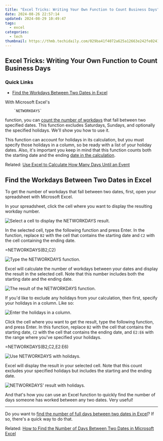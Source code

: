 ```yaml
---
title: "Excel Tricks: Writing Your Own Function to Count Business Days"
date: 2024-08-26 22:57:14
updated: 2024-08-29 10:49:47
tags:
  - excel
categories:
  - tech
thumbnail: https://thmb.techidaily.com/029ba41f4072a625a12663e242fe0241f864e3cc7e4fb5de060add9d7faf8df5.jpg
---
```


## Excel Tricks: Writing Your Own Function to Count Business Days

### Quick Links

* [Find the Workdays Between Two Dates in Excel](https://tech-recovery.techidaily.com/troubleshooting-the-pc-reset-failed-message-on-windows/)

 With Microsoft Excel's 

        `NETWORKDAYS`
    
 function, you can [count the number of workdays](https://youtube-web.techidaily.com/ed-2024-approved-ultimate-guide-to-the-best-10-video-saving-devices/) that fall between two specified dates. This function excludes Saturdays, Sundays, and optionally the specified holidays. We'll show you how to use it.

 This function can account for holidays in its calculation, but you must specify those holidays in a column, so be ready with a list of your holiday dates. Also, it's important you keep in mind that this function counts both the starting date and the ending [date in the calculation](https://extra-lessons.techidaily.com/kickstart-your-telegram-promotion-journey-tips-for-newbies/).

Related: [Use Excel to Calculate How Many Days Until an Event](https://youtube-web.techidaily.com/ed-2024-approved-ultimate-guide-to-the-best-10-video-saving-devices/) 

##  Find the Workdays Between Two Dates in Excel

 To get the number of workdays that fall between two dates, first, open your spreadsheet with Microsoft Excel.

 In your spreadsheet, click the cell where you want to display the resulting workday number.

![Select a cell to display the NETWORKDAYS result.](https://static1.howtogeekimages.com/wordpress/wp-content/uploads/2022/08/1-select-networkdays-result-cell.png) 

 In the selected cell, type the following function and press Enter. In the function, replace `B2` with the cell that contains the starting date and `C2` with the cell containing the ending date.

=NETWORKDAYS(B2,C2)

![Type the NETWORKDAYS function.](https://static1.howtogeekimages.com/wordpress/wp-content/uploads/2022/08/2-enter-networkdays-function.png) 

 Excel will calculate the number of workdays between your dates and display the result in the selected cell. Note that this number includes both the starting date and the ending date.

![The result of the NETWORKDAYS function.](https://static1.howtogeekimages.com/wordpress/wp-content/uploads/2022/08/3-excel-networkdays-function-result.png) 

 If you'd like to exclude any holidays from your calculation, then first, specify your holidays in a column. Like so:

![Enter the holidays in a column.](https://static1.howtogeekimages.com/wordpress/wp-content/uploads/2022/08/4-specify-holidays.png) 

 Click the cell where you want to get the result, type the following function, and press Enter. In this function, replace `B2` with the cell that contains the starting date, `C2` with the cell that contains the ending date, and `E2:E6` with the range where you've specified your holidays.

=NETWORKDAYS(B2,C2,E2:E6)

![Use NETWORKDAYS with holidays.](https://static1.howtogeekimages.com/wordpress/wp-content/uploads/2022/08/5-networkdays-with-holidays.png) 

 Excel will display the result in your selected cell. Note that this count excludes your specified holidays but includes the starting and the ending date.

![NETWORKDAYS' result with holidays.](https://static1.howtogeekimages.com/wordpress/wp-content/uploads/2022/08/6-networkdays-with-holidays-result.png) 

 And that's how you can use an Excel function to quickly find the number of days someone has worked between any two dates. Very useful!

---

 Do you want to [find the number of full days between two dates in Excel](https://some-approaches.techidaily.com/new-top-10-hidden-gems-for-enhancing-canva-images/)? If so, there's a quick way to do that.

Related: [How to Find the Number of Days Between Two Dates in Microsoft Excel](https://some-approaches.techidaily.com/new-top-10-hidden-gems-for-enhancing-canva-images/)

<ins class="adsbygoogle"
     style="display:block"
     data-ad-format="autorelaxed"
     data-ad-client="ca-pub-7571918770474297"
     data-ad-slot="1223367746"></ins>



<ins class="adsbygoogle"
     style="display:block"
     data-ad-client="ca-pub-7571918770474297"
     data-ad-slot="8358498916"
     data-ad-format="auto"
     data-full-width-responsive="true"></ins>
